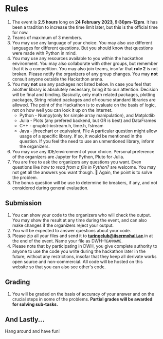 # Rules

1. The event is **2.5 hours** long on **24 February 2023, 9:30pm-12pm**. It has been a tradition to increase the time limit later, but this is the official time for now.
2. Teams of maximum of 3 members.
3. You may use any language of your choice. You may also use different languages for different questions. But you should know that questions were made with Python in mind.
4. You may use any resources available to you within the hackathon environment. You may also collaborate with other groups, but remember that it is a competition. You may also join teams, insofar that **rule 2** is not broken. Please notify the organizers of any group changes. You may **not** consult anyone outside the Hackathon arena.
5. You may **not** use any packages not listed below. In case you feel that another library is absolutely necessary, bring it to our attention. Decision will be final and binding. Basically, only math related packages, plotting packages, String related packages and of-course standard libraries are allowed. The point of the Hackathon is to evaluate on the basis of logic, not on how well you can look it up on the internet.
    - Python - Numpy(only for simple array manipulation), and Matplotlib 
    - Julia - Plots (any prefered backend, but GR is best) and DataFrames
    - C++ - gnuplot-iostream.h, time.h, fstream
    - Java - jfreechart or equivalent, File
A particular question might allow usage of a specific library. If so, it would be mentioned in the question. If you feel the need to use an unmentioned library, inform the organizers. 
6. You may use any IDE/environment of your choice. Personal preference of the organizers are Jupyter for Python, Pluto for Julia.
7. You are free to ask the organizers any questions you want. Even questions like _how to read from a file in Python?_ are welcome. You may not get all the answers you want though. 🙂 Again, the point is to solve the problem.
8. The bonus question will be use to determine tie breakers, if any, and not considered during general evaluation. 

## Submission

1. You can show your code to the organizers who will check the output. You may show the result at any time during the event, and can also make changes if the organizers reject your output.
2. You will be expected to answer questions about your code.
3. Please zip all your files and send it to **turingclub@iisermohali.ac**.in at the end of the event. Name your file as DWH-`TEAMNAME`.
4. Please note that by participating in DWH, you give complete authority to anyone to use the code you write during the hackathon later in the future, without any restrictions, insofar that they keep all derivate works open source and non-commercial. All code will be hosted on this website so that you can also see other's code.

## Grading

1. You will be graded on the basis of accuracy of your answer and on the crucial steps in some of the problems. **Partial grades will be awarded for solving sub-tasks.**

## And Lastly...

Hang around and have fun!
